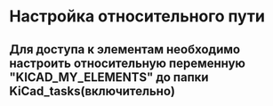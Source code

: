 # Настройка относительного пути
## Для доступа к элементам необходимо настроить относительную переменную "KICAD_MY_ELEMENTS" до папки KiCad_tasks(включительно) 
